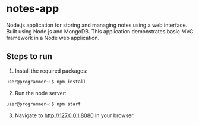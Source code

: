 # notes-app

Node.js application for storing and managing notes using a web interface. Built using Node.js and MongoDB. This application demonstrates basic MVC framework in a Node web application.

## Steps to run

1. Install the required packages:

```bash
user@programmer~:$ npm install 
```

2. Run the node server:

```bash
user@programmer~:$ npm start
```

3. Navigate to http://127.0.0.1:8080 in your browser.
